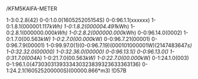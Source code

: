 /KFM5KAIFA-METER

1-3:0.2.8(42)
0-0:1.0.0(160525205154S)
0-0:96.1.1(xxxxxx)
1-0:1.8.1(000001.117*kWh)
1-0:1.8.2(000004.491*kWh)
1-0:2.8.1(000000.000*kWh)
1-0:2.8.2(000000.000*kWh)
0-0:96.14.0(0002)
1-0:1.7.0(00.563*kW)
1-0:2.7.0(00.000*kW)
0-0:96.7.21(00001)
0-0:96.7.9(00001)
1-0:99.97.0(1)(0-0:96.7.19)(000101000001W)(2147483647*s)
1-0:32.32.0(00000)
1-0:32.36.0(00000)
0-0:96.13.1()
0-0:96.13.0()
1-0:31.7.0(004*A)
1-0:21.7.0(00.563*kW)
1-0:22.7.0(00.000*kW)
0-1:24.1.0(003)
0-1:96.1.0(4730303139333430323839323633363136)
0-1:24.2.1(160525200000S)(00000.866*m3)
!D57B
